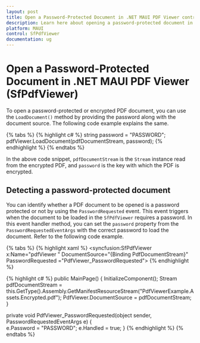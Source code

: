 ```yaml
---
layout: post
title: Open a Password-Protected Document in .NET MAUI PDF Viewer control | Syncfusion
description: Learn here about opening a password-protected document in Syncfusion .NET MAUI PDF Viewer (SfPdfViewer) control and more.
platform: MAUI
control: SfPdfViewer
documentation: ug
---
```


# Open a Password-Protected Document in .NET MAUI PDF Viewer (SfPdfViewer)

To open a password-protected or encrypted PDF document, you can use the `LoadDocument()` method by providing the password along with the document source. The following code example explains the same.

{% tabs %}
{% highlight c# %}
string password = "PASSWORD";
pdfViewer.LoadDocument(pdfDocumentStream, password);
{% endhighlight %}
{% endtabs %}

In the above code snippet, `pdfDocumentStream` is the `Stream` instance read from the encrypted PDF, and `password` is the key with which the PDF is encrypted.

## Detecting a password-protected document

You can identify whether a PDF document to be opened is a password protected or not by using the `PasswordRequested` event. This event triggers when the document to be loaded in the `SfPdfViewer` requires a password. In this event handler method, you can set the `password` property from the `PasswordRequestedEventArgs` with the correct password to load the document. Refer to the following code example.

{% tabs %}
{% highlight xaml %}
<syncfusion:SfPdfViewer x:Name="pdfViewer " DocumentSource="{Binding PdfDocumentStream}" PasswordRequested ="PdfViewer_PasswordRequested">
{% endhighlight %}

{% highlight c# %}
public MainPage()
{
    InitializeComponent();
    Stream pdfDocumentStream = this.GetType().Assembly.GetManifestResourceStream("PdfViewerExample.Assets.Encrypted.pdf");
    PdfViewer.DocumentSource = pdfDocumentStream;
}

private void PdfViewer_PasswordRequested(object sender, PasswordRequestedEventArgs e)
{        
    e.Password = "PASSWORD";
    e.Handled = true;
}
{% endhighlight %}
{% endtabs %}
